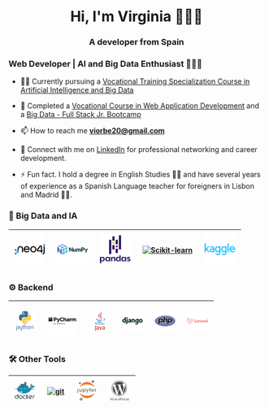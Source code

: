 <h1 align="center">Hi, I'm Virginia 👩🏽‍🦰</h1>
<h3 align="center">A developer from Spain</h3>

### Web Developer | AI and Big Data Enthusiast 👩‍💻🤖
  
- 👩‍🎓  Currently pursuing a [Vocational Training Specialization Course in Artificial Intelligence and Big Data](https://informatica.iesgrancapitan.org/ce-inteligencia-artificial-y-big-data/)

- 🐍 Completed a [Vocational Course in Web Application Development](https://informatica.iesgrancapitan.org/category/daw/) and a [Big Data - Full Stack Jr. Bootcamp](https://keepcoding.io/)

- 📫 How to reach me **viorbe20@gmail.com**

- 📄 Connect with me on [LinkedIn](https://www.linkedin.com/in/virginia-bernier-874b7614a) for professional networking and career development.

- ⚡ Fun fact. I hold a degree in English Studies 👨‍🎓 and have several years of experience as a Spanish Language teacher for foreigners in Lisbon and Madrid 👩‍🏫.

<h3 align="left">🤖 Big Data and IA</h3>

| <a href="https://neo4j.com/" target="_blank" rel="noreferrer"><img src="https://raw.githubusercontent.com/devicons/devicon/master/icons/neo4j/neo4j-original-wordmark.svg" alt="Neo4j" width="60" height="60" style="margin: 5px;"/></a> | <a href="https://numpy.org/" target="_blank" rel="noreferrer"><img src="https://raw.githubusercontent.com/devicons/devicon/master/icons/numpy/numpy-original-wordmark.svg" alt="Numpy" width="60" height="60" style="margin: 5px;"/></a> |   <a href="https://pandas.pydata.org/" target="_blank" rel="noreferrer"><img src="https://raw.githubusercontent.com/devicons/devicon/master/icons/pandas/pandas-original-wordmark.svg" alt="Pandas" width="60" height="60" style="margin: 5px;"/></a>| <a href="https://scikit-learn.org/" target="_blank" rel="noreferrer"><img src="https://icon.icepanel.io/Technology/svg/scikit-learn.svg" alt="Scikit-learn" width="60" height="60" style="margin: 5px;"/></a>| <a href="https://www.kaggle.com/" target="_blank" rel="noreferrer"><img src="https://raw.githubusercontent.com/devicons/devicon/master/icons/kaggle/kaggle-original-wordmark.svg" alt="kaggle" width="60" height="60" style="margin: 5px;"/></a> | 
| - | - | - | - | - |

<h3 align="left">⚙️ Backend</h3>

| <a href="https://www.python.org" target="_blank" rel="noreferrer"> <img src="https://raw.githubusercontent.com/devicons/devicon/master/icons/python/python-original-wordmark.svg" alt="python" width="40" height="40" style="margin: 5px;"/> </a> | <a href="https://www.jetbrains.com/pycharm/" target="_blank" rel="noreferrer"><img src="https://raw.githubusercontent.com/devicons/devicon/master/icons/pycharm/pycharm-original-wordmark.svg" alt="PyCharm" width="60" height="60" style="margin: 5px;"/></a> | <a href="https://www.java.com" target="_blank" rel="noreferrer"> <img src="https://raw.githubusercontent.com/devicons/devicon/master/icons/java/java-original-wordmark.svg" alt="java" width="40" height="40" style="margin: 5px"/></a> | <a href="https://www.djangoproject.com" target="_blank" rel="noreferrer"> <img src="https://raw.githubusercontent.com/devicons/devicon/master/icons/django/django-plain-wordmark.svg" alt="django" width="40" height="40" style="margin: 5px"/></a> | <a href="https://www.php.net" target="_blank" rel="noreferrer"> <img src="https://raw.githubusercontent.com/devicons/devicon/master/icons/php/php-original.svg" alt="php" width="40" height="40" style="margin: 5px"/></a> | <a href="https://laravel.com/" target="_blank" rel="noreferrer"><img src="https://raw.githubusercontent.com/devicons/devicon/master/icons/laravel/laravel-original-wordmark.svg" alt="laravel" width="40" height="40" style="margin: 5px"/></a> |
| - | - | - | - | - | - |

<h3 align="left">🛠️ Other Tools</h3>

| <a href="https://www.docker.com/" target="_blank" rel="noreferrer"><img src="https://raw.githubusercontent.com/devicons/devicon/master/icons/docker/docker-original-wordmark.svg" alt="docker" width="40" height="40" style="margin: 5px"/></a>    |   <div><a href="https://git-scm.com/" target="_blank" rel="noreferrer"> <img src="https://www.vectorlogo.zone/logos/git-scm/git-scm-icon.svg" alt="git" width="40" height="40" style="margin: 5px"/> </a></div> |   <div><a href="https://jupyter.org/" target="_blank" rel="noreferrer"><img src="https://raw.githubusercontent.com/devicons/devicon/master/icons/jupyter/jupyter-original-wordmark.svg" alt="jupyter" width="40" height="40" style="margin: 5px"/></a></div> | <a href="https://wordpress.org/" target="_blank" rel="noreferrer"><img src="https://raw.githubusercontent.com/devicons/devicon/master/icons/wordpress/wordpress-original.svg" alt="WordPress" width="40" height="40" style="margin: 5px"/></a> |
| - | - | - | - |

